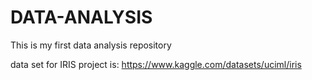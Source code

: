 # DATA-ANALYSIS

This is my first data analysis repository


data set for IRIS project is:
https://www.kaggle.com/datasets/uciml/iris
